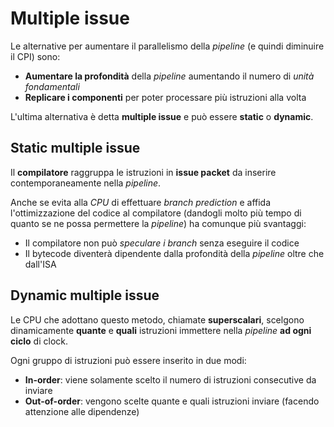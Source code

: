 # Multiple issue

Le alternative per aumentare il parallelismo della _pipeline_ (e quindi diminuire il CPI) sono:
- **Aumentare la profondità** della _pipeline_ aumentando il numero di _unità fondamentali_
- **Replicare i componenti** per poter processare più istruzioni alla volta

L'ultima alternativa è detta **multiple issue** e può essere **static** o **dynamic**.

## Static multiple issue

Il **compilatore** raggruppa le istruzioni in **issue packet** da inserire contemporaneamente nella _pipeline_.

Anche se evita alla _CPU_ di effettuare _branch prediction_ e affida l'ottimizzazione del codice al compilatore (dandogli molto più tempo di quanto se ne possa permettere la _pipeline_) ha comunque più svantaggi:
- Il compilatore non può _speculare i branch_ senza eseguire il codice
- Il bytecode diventerà dipendente dalla profondità della _pipeline_ oltre che dall'ISA

## Dynamic multiple issue

Le CPU che adottano questo metodo, chiamate **superscalari**, scelgono dinamicamente **quante** e **quali** istruzioni immettere nella _pipeline_ **ad ogni ciclo** di clock.

Ogni gruppo di istruzioni può essere inserito in due modi:
- **In-order**: viene solamente scelto il numero di istruzioni consecutive da inviare
- **Out-of-order**: vengono scelte quante e quali istruzioni inviare (facendo attenzione alle dipendenze)
